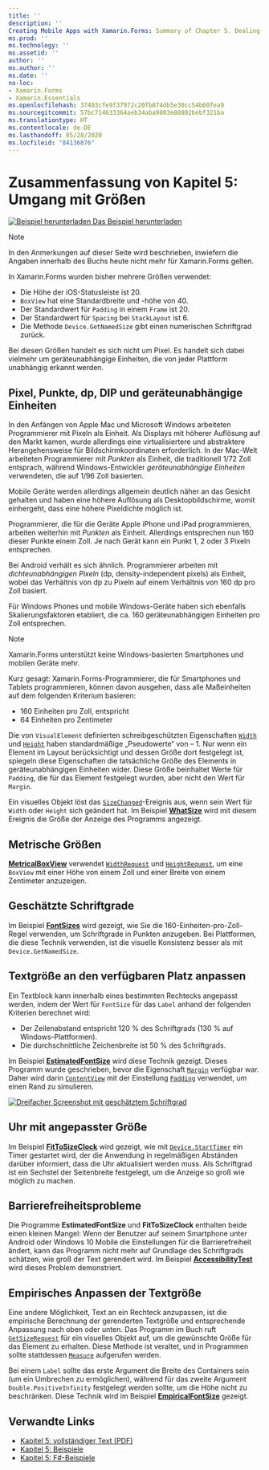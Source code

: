 ```yaml
---
title: ''
description: ''
Creating Mobile Apps with Xamarin.Forms: Summary of Chapter 5. Dealing with sizes''
ms.prod: ''
ms.technology: ''
ms.assetid: ''
author: ''
ms.author: ''
ms.date: ''
no-loc:
- Xamarin.Forms
- Xamarin.Essentials
ms.openlocfilehash: 37403cfe9f37972c20fb074db5e30cc54b60fea9
ms.sourcegitcommit: 57bc714633364aeb34aba9803e88802bebf321ba
ms.translationtype: HT
ms.contentlocale: de-DE
ms.lasthandoff: 05/28/2020
ms.locfileid: "84136876"
---
```

# <a name="summary-of-chapter-5-dealing-with-sizes"></a>Zusammenfassung von Kapitel 5: Umgang mit Größen

[![Beispiel herunterladen](~/media/shared/download.png) Das Beispiel herunterladen](https://github.com/xamarin/xamarin-forms-book-samples/tree/master/Chapter05)

> [!NOTE]
> In den Anmerkungen auf dieser Seite wird beschrieben, inwiefern die Angaben innerhalb des Buchs heute nicht mehr für Xamarin.Forms gelten.

In Xamarin.Forms wurden bisher mehrere Größen verwendet:

- Die Höhe der iOS-Statusleiste ist 20.
- `BoxView` hat eine Standardbreite und -höhe von 40.
- Der Standardwert für `Padding` in einem `Frame` ist 20.
- Der Standardwert für `Spacing` bei `StackLayout` ist 6.
- Die Methode `Device.GetNamedSize` gibt einen numerischen Schriftgrad zurück.

Bei diesen Größen handelt es sich nicht um Pixel. Es handelt sich dabei vielmehr um geräteunabhängige Einheiten, die von jeder Plattform unabhängig erkannt werden.

## <a name="pixels-points-dps-dips-and-dius"></a>Pixel, Punkte, dp, DIP und geräteunabhängige Einheiten

In den Anfängen von Apple Mac und Microsoft Windows arbeiteten Programmierer mit Pixeln als Einheit. Als Displays mit höherer Auflösung auf den Markt kamen, wurde allerdings eine virtualisiertere und abstraktere Herangehensweise für Bildschirmkoordinaten erforderlich. In der Mac-Welt arbeiteten Programmierer mit *Punkten* als Einheit, die traditionell 1/72 Zoll entsprach, während Windows-Entwickler *geräteunabhängige Einheiten* verwendeten, die auf 1/96 Zoll basierten.

Mobile Geräte werden allerdings allgemein deutlich näher an das Gesicht gehalten und haben eine höhere Auflösung als Desktopbildschirme, womit einhergeht, dass eine höhere Pixeldichte möglich ist.

Programmierer, die für die Geräte Apple iPhone und iPad programmieren, arbeiten weiterhin mit *Punkten* als Einheit. Allerdings entsprechen nun 160 dieser Punkte einem Zoll. Je nach Gerät kann ein Punkt 1, 2 oder 3 Pixeln entsprechen.

Bei Android verhält es sich ähnlich. Programmierer arbeiten mit *dichteunabhängigen Pixeln* (dp, density-independent pixels) als Einheit, wobei das Verhältnis von dp zu Pixeln auf einem Verhältnis von 160 dp pro Zoll basiert.

Für Windows Phones und mobile Windows-Geräte haben sich ebenfalls Skalierungsfaktoren etabliert, die ca. 160 geräteunabhängigen Einheiten pro Zoll entsprechen.

> [!NOTE]
> Xamarin.Forms unterstützt keine Windows-basierten Smartphones und mobilen Geräte mehr.

Kurz gesagt: Xamarin.Forms-Programmierer, die für Smartphones und Tablets programmieren, können davon ausgehen, dass alle Maßeinheiten auf dem folgenden Kriterium basieren:

- 160 Einheiten pro Zoll, entspricht
- 64 Einheiten pro Zentimeter

Die von `VisualElement` definierten schreibgeschützten Eigenschaften [`Width`](xref:Xamarin.Forms.VisualElement.Width) und [`Height`](xref:Xamarin.Forms.VisualElement.Height) haben standardmäßige „Pseudowerte“ von &ndash; 1. Nur wenn ein Element im Layout berücksichtigt und dessen Größe dort festgelegt ist, spiegeln diese Eigenschaften die tatsächliche Größe des Elements in geräteunabhängigen Einheiten wider. Diese Größe beinhaltet Werte für `Padding`, die für das Element festgelegt wurden, aber nicht den Wert für `Margin`.

Ein visuelles Objekt löst das [`SizeChanged`](xref:Xamarin.Forms.VisualElement.SizeChanged)-Ereignis aus, wenn sein Wert für `Width` oder `Height` sich geändert hat. Im Beispiel [**WhatSize**](https://github.com/xamarin/xamarin-forms-book-samples/tree/master/Chapter05/WhatSize) wird mit diesem Ereignis die Größe der Anzeige des Programms angezeigt.

## <a name="metrical-sizes"></a>Metrische Größen

[**MetricalBoxView**](https://github.com/xamarin/xamarin-forms-book-samples/tree/master/Chapter05/MetricalBoxView) verwendet [`WidthRequest`](xref:Xamarin.Forms.VisualElement.WidthRequest) und [`HeightRequest`](xref:Xamarin.Forms.VisualElement.HeightRequest), um eine `BoxView` mit einer Höhe von einem Zoll und einer Breite von einem Zentimeter anzuzeigen.

## <a name="estimated-font-sizes"></a>Geschätzte Schriftgrade

Im Beispiel [**FontSizes**](https://github.com/xamarin/xamarin-forms-book-samples/tree/master/Chapter05/FontSizes) wird gezeigt, wie Sie die 160-Einheiten-pro-Zoll-Regel verwenden, um Schriftgrade in Punkten anzugeben. Bei Plattformen, die diese Technik verwenden, ist die visuelle Konsistenz besser als mit `Device.GetNamedSize`.

## <a name="fitting-text-to-available-size"></a>Textgröße an den verfügbaren Platz anpassen

Ein Textblock kann innerhalb eines bestimmten Rechtecks angepasst werden, indem der Wert für `FontSize` für das `Label` anhand der folgenden Kriterien berechnet wird:

- Der Zeilenabstand entspricht 120 % des Schriftgrads (130 % auf Windows-Plattformen).
- Die durchschnittliche Zeichenbreite ist 50 % des Schriftgrads.

Im Beispiel [**EstimatedFontSize**](https://github.com/xamarin/xamarin-forms-book-samples/tree/master/Chapter05/EstimatedFontSize) wird diese Technik gezeigt. Dieses Programm wurde geschrieben, bevor die Eigenschaft [`Margin`](xref:Xamarin.Forms.View.Margin) verfügbar war. Daher wird darin [`ContentView`](xref:Xamarin.Forms.ContentView) mit der Einstellung [`Padding`](xref:Xamarin.Forms.Layout.Padding) verwendet, um einen Rand zu simulieren.

[![Dreifacher Screenshot mit geschätztem Schriftgrad](images/ch05fg07-small.png "An den verfügbaren Platz angepasster Text")](images/ch05fg07-large.png#lightbox "An den verfügbaren Platz angepasster Text")

## <a name="a-fit-to-size-clock"></a>Uhr mit angepasster Größe

Im Beispiel [**FitToSizeClock**](https://github.com/xamarin/xamarin-forms-book-samples/tree/master/Chapter05/FitToSizeClock) wird gezeigt, wie mit [`Device.StartTimer`](xref:Xamarin.Forms.Device.StartTimer(System.TimeSpan,System.Func{System.Boolean})) ein Timer gestartet wird, der die Anwendung in regelmäßigen Abständen darüber informiert, dass die Uhr aktualisiert werden muss. Als Schriftgrad ist ein Sechstel der Seitenbreite festgelegt, um die Anzeige so groß wie möglich zu machen.

## <a name="accessibility-issues"></a>Barrierefreiheitsprobleme

Die Programme **EstimatedFontSize** und **FitToSizeClock** enthalten beide einen kleinen Mangel: Wenn der Benutzer auf seinem Smartphone unter Android oder Windows 10 Mobile die Einstellungen für die Barrierefreiheit ändert, kann das Programm nicht mehr auf Grundlage des Schriftgrads schätzen, wie groß der Text gerendert wird. Im Beispiel [**AccessibilityTest**](https://github.com/xamarin/xamarin-forms-book-samples/tree/master/Chapter05/AccessibilityTest) wird dieses Problem demonstriert.

## <a name="empirically-fitting-text"></a>Empirisches Anpassen der Textgröße

Eine andere Möglichkeit, Text an ein Rechteck anzupassen, ist die empirische Berechnung der gerenderten Textgröße und entsprechende Anpassung nach oben oder unten. Das Programm im Buch ruft [`GetSizeRequest`](xref:Xamarin.Forms.VisualElement.GetSizeRequest(System.Double,System.Double)) für ein visuelles Objekt auf, um die gewünschte Größe für das Element zu erhalten. Diese Methode ist veraltet, und in Programmen sollte stattdessen [`Measure`](xref:Xamarin.Forms.VisualElement.Measure(System.Double,System.Double,Xamarin.Forms.MeasureFlags)) aufgerufen werden.

Bei einem `Label` sollte das erste Argument die Breite des Containers sein (um ein Umbrechen zu ermöglichen), während für das zweite Argument `Double.PositiveInfinity` festgelegt werden sollte, um die Höhe nicht zu beschränken. Diese Technik wird im Beispiel [**EmpiricalFontSize**](https://github.com/xamarin/xamarin-forms-book-samples/tree/master/Chapter05/EmpiricalFontSize) gezeigt.

## <a name="related-links"></a>Verwandte Links

- [Kapitel 5: vollständiger Text (PDF)](https://download.xamarin.com/developer/xamarin-forms-book/XamarinFormsBook-Ch05-Apr2016.pdf)
- [Kapitel 5: Beispiele](https://github.com/xamarin/xamarin-forms-book-samples/tree/master/Chapter05)
- [Kapitel 5: F#-Beispiele](https://github.com/xamarin/xamarin-forms-book-samples/tree/master/Chapter05/FS)
